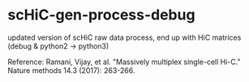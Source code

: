 # scHiC-gen-process-debug
updated version of scHiC raw data process, end up with HiC matrices
(debug & python2 -> python3)


Reference: Ramani, Vijay, et al. "Massively multiplex single-cell Hi-C." Nature methods 14.3 (2017): 263-266.
